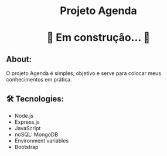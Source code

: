 <h1 align="center">Projeto Agenda</h1>

<h1 align="center"> 
	🚧 Em construção...  🚧
</h1>

## About:
<p>O projeto Agenda é simples, objetivo e serve para colocar meus conhecimentos em prática.</p>

## 🛠 Tecnologies:
 <ul>
    <li>Node.js</li>
    <li>Express.js</li>
    <li>JavaScript</li>
    <li>noSQL: MongoDB</li>
    <li>Environment variables</li>
    <li>Bootstrap</li>
 </ul>
